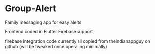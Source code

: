 # Group-Alert
Family messaging app for easy alerts

Frontend coded in Flutter
Firebase support

firebase integration code currently all copied from theindianappguy on github (will be tweaked once operating minimally)